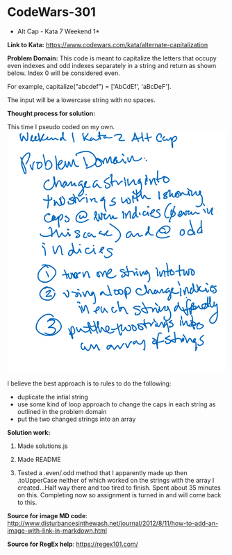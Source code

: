 # CodeWars-301
* Alt Cap - Kata 7 Weekend 1*

**Link to Kata:** 
https://www.codewars.com/kata/alternate-capitalization 

**Problem Domain:** This code is meant to capitalize the letters that occupy even indexes and odd indexes separately in a string and return as shown below. Index 0 will be considered even.

For example, capitalize("abcdef") = ['AbCdEf', 'aBcDeF']. 

The input will be a lowercase string with no spaces.

**Thought process for solution:**

This time I pseudo coded on my own.
![Sooz Pseudo Code Whiteboard](Sooz_PseudoCode_Kata7.png)

I believe the best approach is to rules to do the following:
* duplicate the intial string
* use some kind of loop approach to change the caps in each string as outlined in the problem domain 
* put the two changed strings into an array

**Solution work:**
1. Made solutions.js

2. Made README

3. Tested a .even/.odd method that I apparently made up then .toUpperCase  neither of which worked on the strings with the array I created...Half way there and too tired to finish. Spent about 35 minutes on this.  Completing now so assignment is turned in and will come back to this.

**Source for image MD code**: http://www.disturbancesinthewash.net/journal/2012/8/11/how-to-add-an-image-with-link-in-markdown.html

**Source for RegEx help**:
https://regex101.com/
